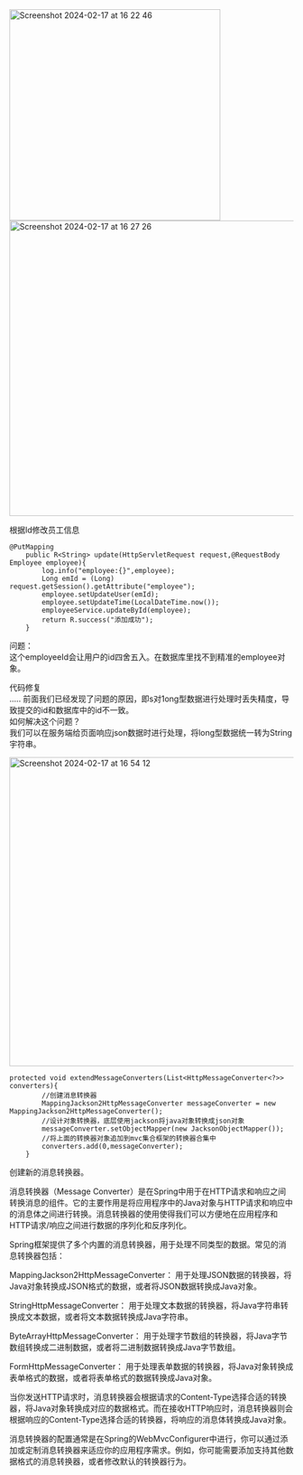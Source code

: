 <img width="374" alt="Screenshot 2024-02-17 at 16 22 46" src="https://github.com/xkong-study/reggie_delivery_note/assets/100473178/dc68ffff-d9ee-493c-bc70-1450d7cd07c2">
<img width="523" alt="Screenshot 2024-02-17 at 16 27 26" src="https://github.com/xkong-study/reggie_delivery_note/assets/100473178/8106ecba-8720-4412-99bd-77435c23a365">         


根据Id修改员工信息              

```code
@PutMapping
    public R<String> update(HttpServletRequest request,@RequestBody Employee employee){
        log.info("employee:{}",employee);
        Long emId = (Long) request.getSession().getAttribute("employee");
        employee.setUpdateUser(emId);
        employee.setUpdateTime(LocalDateTime.now());
        employeeService.updateById(employee);
        return R.success("添加成功");
    }
```
问题：       
这个employeeId会让用户的id四舍五入。在数据库里找不到精准的employee对象。       

代码修复        
.....
前面我们已经发现了问题的原因，即s对1ong型数据进行处理时丢失精度，导致提交的id和数据库中的id不一致。    
如何解决这个问题？    
我们可以在服务端给页面响应json数据时进行处理，将long型数据统一转为String宇符串。  

<img width="547" alt="Screenshot 2024-02-17 at 16 54 12" src="https://github.com/xkong-study/reggie_delivery_note/assets/100473178/a7736ab2-e6ce-4ed8-9fed-113b46a818b3">

```code
protected void extendMessageConverters(List<HttpMessageConverter<?>> converters){
        //创建消息转换器
        MappingJackson2HttpMessageConverter messageConverter = new MappingJackson2HttpMessageConverter();
        //设计对象转换器，底层使用jackson将java对象转换成json对象
        messageConverter.setObjectMapper(new JacksonObjectMapper());
        //将上面的转换器对象追加到mvc集合框架的转换器合集中
        converters.add(0,messageConverter);
    }
```
创建新的消息转换器。     

消息转换器（Message Converter）是在Spring中用于在HTTP请求和响应之间转换消息的组件。它的主要作用是将应用程序中的Java对象与HTTP请求和响应中的消息体之间进行转换。消息转换器的使用使得我们可以方便地在应用程序和HTTP请求/响应之间进行数据的序列化和反序列化。     

Spring框架提供了多个内置的消息转换器，用于处理不同类型的数据。常见的消息转换器包括：    

MappingJackson2HttpMessageConverter： 用于处理JSON数据的转换器，将Java对象转换成JSON格式的数据，或者将JSON数据转换成Java对象。    

StringHttpMessageConverter： 用于处理文本数据的转换器，将Java字符串转换成文本数据，或者将文本数据转换成Java字符串。  

ByteArrayHttpMessageConverter： 用于处理字节数组的转换器，将Java字节数组转换成二进制数据，或者将二进制数据转换成Java字节数组。    

FormHttpMessageConverter： 用于处理表单数据的转换器，将Java对象转换成表单格式的数据，或者将表单格式的数据转换成Java对象。    

当你发送HTTP请求时，消息转换器会根据请求的Content-Type选择合适的转换器，将Java对象转换成对应的数据格式。而在接收HTTP响应时，消息转换器则会根据响应的Content-Type选择合适的转换器，将响应的消息体转换成Java对象。    

消息转换器的配置通常是在Spring的WebMvcConfigurer中进行，你可以通过添加或定制消息转换器来适应你的应用程序需求。例如，你可能需要添加支持其他数据格式的消息转换器，或者修改默认的转换器行为。      
